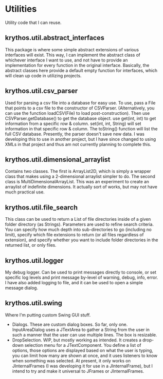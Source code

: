 # Utilities

Utility code that I can reuse.

## krythos.util.abstract_interfaces

This package is where some simple abstract extensions of various interfaces will exist. This way, I can implement the abstract class of whichever interface I want to use, and not have to provide an implementation for every function in the original interface. Basically, the abstract classes here provide a default empty function for interfaces, which will clean up code in utilizing projects.

## krythos.util.csv_parser

Used for parsing a csv file into a database for easy use. To use, pass a File that points to a csv file to the constructor of CSVParser. (Alternatively, you can use the function loadCSV(File) to load post-construction). Then use CSVParser.getDatabase() to get the database object. use get(int, int) to get information from a specific row & column. set(int, int, String) will set information in that specific row & column. The toString() function will list the full CSV database.
Presently, the parser doesn't save new data. I was developing this to use in another project, but I have since changed to using XMLs in that project and thus am not currently planning to complete this.

## krythos.util.dimensional_arraylist

Contains two classes. The first is ArrayList2D, which is simply a wrapper class that makes using a 2-dimensional arraylist simpler to do. 
The second class is MultiDimensionalArrayList. This was an experiment to create an arraylist of indefinite dimensions. It actually sort of works, but may not have much practical use.

## krythos.util.file_search

This class can be used to return a List of file directories inside of a given folder directory (as Strings). Parameters are used to refine search criteria. You can specify how much depth into sub-directories to go (including no limit), specify which file extensions to return (or all files regardless of extension), and specify whether you want to include folder directories in the returned list, or only files.

## krythos.util.logger

My debug logger. Can be used to print messages directly to console, or set specific log levels and print message by-level of warning, debug, info, error. I have also added logging to file, and it can be used to open a simple message dialog.

## krythos.util.swing

Where I'm putting custom Swing GUI stuff.

* Dialogs. These are custom dialog boxes. So far, only one. InputAreaDialog uses a JTextArea to gather a String from the user in such a manner that the user can use multiple lines. The box is resizable.
* DropSelection. WIP, but mostly working as intended. It creates a drop-down selection menu for a JTextComponent. You define a list of options, those options are displayed based on what the user is typing, you can limit how many are shown at once, and it uses listeners to know when something was selected. At present, it only works on JInternalFrames (I was developing it for use in a JInternalFrame), but I intend to try and make it universal to JFrames or JInternalFrames.
